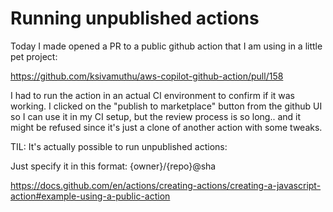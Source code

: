 # Running unpublished actions

Today I made opened a PR to a public github action that I am using in a little pet project:

https://github.com/ksivamuthu/aws-copilot-github-action/pull/158

I had to run the action in an actual CI environment to confirm if it was working. I clicked on the "publish to marketplace" button from the github UI so I can use it in my CI setup, but the review process is so long.. and it might be refused since it's just a clone of another action with some tweaks.

TIL: It's actually possible to run unpublished actions:

Just specify it in this format: {owner}/{repo}@sha

https://docs.github.com/en/actions/creating-actions/creating-a-javascript-action#example-using-a-public-action
